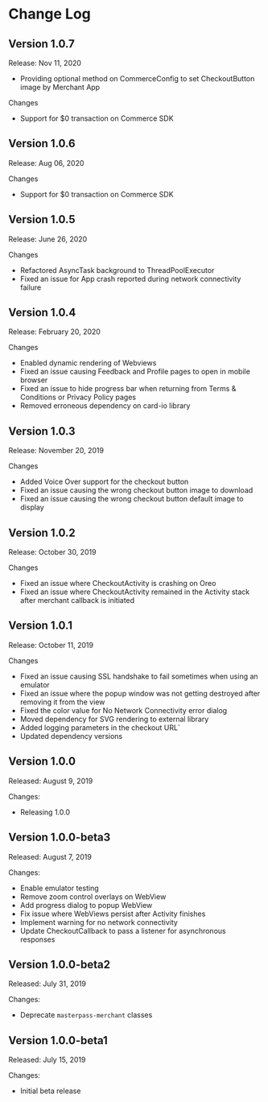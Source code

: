 
# Change Log

## Version 1.0.7

Release: Nov 11, 2020

* Providing optional method on CommerceConfig to set CheckoutButton image by Merchant App

Changes

* Support for $0 transaction on Commerce SDK

## Version 1.0.6

Release: Aug 06, 2020

Changes

* Support for $0 transaction on Commerce SDK

## Version 1.0.5

Release: June 26, 2020

Changes

* Refactored AsyncTask background to ThreadPoolExecutor
* Fixed an issue for App crash reported during network connectivity failure

## Version 1.0.4

Release: February 20, 2020

Changes

* Enabled dynamic rendering of Webviews
* Fixed an issue causing Feedback and Profile pages to open in mobile browser
* Fixed an issue to hide progress bar when returning from Terms & Conditions or Privacy Policy pages
* Removed erroneous dependency on card-io library 

## Version 1.0.3

Release: November 20, 2019

Changes

* Added Voice Over support for the checkout button
* Fixed an issue causing the wrong checkout button image to download
* Fixed an issue causing the wrong checkout button default image to display

## Version 1.0.2

Release: October 30, 2019

Changes

* Fixed an issue where CheckoutActivity is crashing on Oreo
* Fixed an issue where CheckoutActivity remained in the Activity stack after merchant callback is initiated 

## Version 1.0.1

Release: October 11, 2019

Changes

* Fixed an issue causing SSL handshake to fail sometimes when using an emulator
* Fixed an issue where the popup window was not getting destroyed after removing it from the view
* Fixed the color value for No Network Connectivity error dialog
* Moved dependency for SVG rendering to external library
* Added logging parameters in the checkout URL`
* Updated dependency versions

## Version 1.0.0

Released: August 9, 2019

Changes:

* Releasing 1.0.0

## Version 1.0.0-beta3

Released: August 7, 2019

Changes:

* Enable emulator testing
* Remove zoom control overlays on WebView
* Add progress dialog to popup WebView
* Fix issue where WebViews persist after Activity finishes
* Implement warning for no network connectivity
* Update CheckoutCallback to pass a listener for asynchronous responses


## Version 1.0.0-beta2

Released: July 31, 2019

Changes:

* Deprecate `masterpass-merchant` classes

## Version 1.0.0-beta1

Released: July 15, 2019

Changes:

* Initial beta release